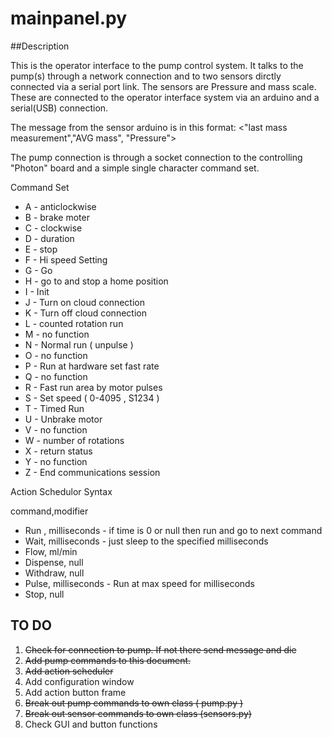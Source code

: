 # mainpanel.py

##Description

This is the operator interface to the pump control system. 
It talks to the pump(s) through a network connection and to two sensors
dirctly connected via a serial port link.
The sensors are Pressure and mass scale. These are connected to the operator
interface system via an arduino and a serial(USB) connection.

The message from the sensor arduino is in this format:
 <"last mass measurement","AVG mass", "Pressure">

The pump connection is through a socket connection to the controlling
"Photon" board and a simple single character command set. 

Command Set

* A - anticlockwise 
* B - brake moter
* C - clockwise
* D - duration
* E - stop
* F - Hi speed Setting
* G - Go
* H - go to and stop a home position
* I - Init
* J - Turn on cloud connection
* K - Turn off cloud connection
* L - counted rotation run
* M - no function
* N - Normal run ( unpulse )
* O - no function
* P - Run at hardware set fast rate
* Q - no function
* R - Fast run area by motor pulses
* S - Set speed ( 0-4095 , S1234 )
* T - Timed Run
* U - Unbrake motor
* V - no function
* W - number of rotations
* X - return status
* Y - no function
* Z - End communications session

Action Schedulor Syntax

command,modifier

* Run , milliseconds  - if time is 0 or null then run and go to next command
* Wait, milliseconds - just sleep to the specified milliseconds
* Flow, ml/min
* Dispense, null
* Withdraw, null
* Pulse, milliseconds - Run at max speed for milliseconds
* Stop, null

## TO DO

1. ~~Check for connection to pump. If not there send message and die~~
2. ~~Add pump commands to this document.~~  
3. ~~Add action scheduler~~
4. Add configuration window
5. Add action button frame
6. ~~Break out pump commands to own class ( pump.py )~~
7. ~~Break out sensor commands to own class (sensors.py)~~
8. Check GUI and button functions
